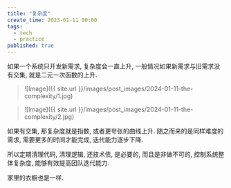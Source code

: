 ```yaml
---
title: "复杂度"
create_time: 2023-01-11 00:00
tags:
  - tech
  - practice
published: true
---
```

如果一个系统只开发新需求, 复杂度会一直上升, 一般情况如果新需求与旧需求没有交集, 就是二元一次函数的上升.

> ![Image]({{ site.url }}/images/post_images/2024-01-11-the-complexity/1.jpg)

> ![Image]({{ site.url }}/images/post_images/2024-01-11-the-complexity/2.jpg)

如果有交集, 那复杂度就是指数, 或者更夸张的曲线上升. 随之而来的是同样难度的需求, 需要更多的时间才能完成, 迭代能力逐步下降.

所以定期清理代码, 清理逻辑, 还技术债, 是必要的, 而且是非做不可的, 控制系统整体复杂度, 能够有效提高团队迭代能力.

家里的衣橱也是一样.